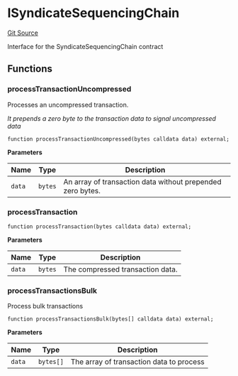 # ISyndicateSequencingChain
[Git Source](https://github.com/SyndicateProtocol/syndicate-appchains/blob/b28027a30c67e2de9f45368bdf6d7b4aecf3b0cf/src/interfaces/ISyndicateSequencingChain.sol)

Interface for the SyndicateSequencingChain contract


## Functions
### processTransactionUncompressed

Processes an uncompressed transaction.

*It prepends a zero byte to the transaction data to signal uncompressed data*


```solidity
function processTransactionUncompressed(bytes calldata data) external;
```
**Parameters**

|Name|Type|Description|
|----|----|-----------|
|`data`|`bytes`|An array of transaction data without prepended zero bytes.|


### processTransaction


```solidity
function processTransaction(bytes calldata data) external;
```
**Parameters**

|Name|Type|Description|
|----|----|-----------|
|`data`|`bytes`|The compressed transaction data.|


### processTransactionsBulk

Process bulk transactions


```solidity
function processTransactionsBulk(bytes[] calldata data) external;
```
**Parameters**

|Name|Type|Description|
|----|----|-----------|
|`data`|`bytes[]`|The array of transaction data to process|



